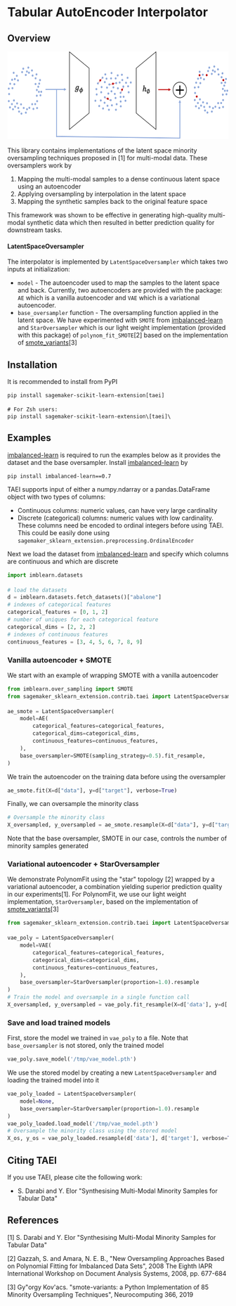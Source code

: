 # Tabular AutoEncoder Interpolator

## Overview
<img src="images/overview.png" alt="overview" height="200">

This library contains implementations of the latent space minority oversampling techniques proposed in [1] for 
multi-modal data. These oversamplers work by

1. Mapping the multi-modal samples to a dense continuous latent space using an autoencoder
2. Applying oversampling by interpolation in the latent space
3. Mapping the synthetic samples back to the original feature space

This framework was shown to be effective in generating high-quality multi-modal synthetic data which then resulted in 
better prediction quality for downstream tasks.

#### LatentSpaceOversampler
The interpolator is implemented by `LatentSpaceOversampler` which takes two inputs at initialization:
- `model` - The autoencoder used to map the samples to the latent space and back. Currently, two 
autoencoders are provided with the package: `AE` which is a vanilla autoencoder and `VAE` which is a variational 
autoencoder.
- `base_oversampler` function - The oversampling function applied in the latent space. We have experimented with
`SMOTE` from [imbalanced-learn](https://github.com/scikit-learn-contrib/imbalanced-learn) and `StarOversampler` which is
our light weight implementation (provided with this package) of `polynom_fit_SMOTE`[2] based on the implementation of
[smote_variants](https://github.com/analyticalmindsltd/smote_variants)[3]

## Installation
It is recommended to install from PyPI
```
pip install sagemaker-scikit-learn-extension[taei]

# For Zsh users: 
pip install sagemaker-scikit-learn-extension\[taei]\
```

## Examples
[imbalanced-learn](https://github.com/scikit-learn-contrib/imbalanced-learn) is required to run the examples below as 
it provides the dataset and the base oversampler. Install
[imbalanced-learn](https://github.com/scikit-learn-contrib/imbalanced-learn) by
```
pip install imbalanced-learn==0.7
```

TAEI supports input of either a numpy.ndarray or a pandas.DataFrame object with two types of columns:
- Continuous columns: numeric values, can have very large cardinality
- Discrete (categorical) columns: numeric values with low cardinality. These columns need be encoded to ordinal integers
before using TAEI. This could be easily done using `sagemaker_sklearn_extension.preprocessing.OrdinalEncoder`

Next we load the dataset from [imbalanced-learn](https://github.com/scikit-learn-contrib/imbalanced-learn) and specify 
which columns are continuous and which are discrete
```python
import imblearn.datasets

# load the datasets
d = imblearn.datasets.fetch_datasets()["abalone"]
# indexes of categorical features
categorical_features = [0, 1, 2]
# number of uniques for each categorical feature
categorical_dims = [2, 2, 2]
# indexes of continuous features
continuous_features = [3, 4, 5, 6, 7, 8, 9]
```

### Vanilla autoencoder + SMOTE
We start with an example of wrapping SMOTE with a vanilla autoencoder
```python
from imblearn.over_sampling import SMOTE
from sagemaker_sklearn_extension.contrib.taei import LatentSpaceOversampler, AE

ae_smote = LatentSpaceOversampler(
    model=AE(
        categorical_features=categorical_features,
        categorical_dims=categorical_dims,
        continuous_features=continuous_features,
    ),
    base_oversampler=SMOTE(sampling_strategy=0.5).fit_resample,
)
```
We train the autoencoder on the training data before using the oversampler
```python
ae_smote.fit(X=d["data"], y=d["target"], verbose=True)
```

Finally, we can oversample the minority class
```python
# Oversample the minority class
X_oversampled, y_oversampled = ae_smote.resample(X=d["data"], y=d["target"], verbose=True)
```
Note that the base oversampler, SMOTE in our case, controls the number of minority samples generated

### Variational autoencoder + StarOversampler
We demonstrate PolynomFit using the "star" topology [2] wrapped by a variational autoencoder, a combination yielding
superior prediction quality in our experiments[1]. For PolynomFit, we use our light weight implementation,
`StarOversampler`, based on the implementation of
[smote_variants](https://github.com/analyticalmindsltd/smote_variants)[3]
```python
from sagemaker_sklearn_extension.contrib.taei import LatentSpaceOversampler, VAE, StarOversampler

vae_poly = LatentSpaceOversampler(
    model=VAE(
        categorical_features=categorical_features,
        categorical_dims=categorical_dims,
        continuous_features=continuous_features,
    ),
    base_oversampler=StarOversampler(proportion=1.0).resample
)
# Train the model and oversample in a single function call
X_oversampled, y_oversampled = vae_poly.fit_resample(X=d['data'], y=d['target'], verbose=True)
```

### Save and load trained models
First, store the model we trained in `vae_poly` to a file. Note that `base_oversampler` is not stored, only the trained
model
```python
vae_poly.save_model('/tmp/vae_model.pth')
```
We use the stored model by creating a new `LatentSpaceOversampler` and loading the trained model into it
```python
vae_poly_loaded = LatentSpaceOversampler(
    model=None,
    base_oversampler=StarOversampler(proportion=1.0).resample
)
vae_poly_loaded.load_model('/tmp/vae_model.pth')
# Oversample the minority class using the stored model
X_os, y_os = vae_poly_loaded.resample(d['data'], d['target'], verbose=True)
```


## Citing TAEI

If you use TAEI, please cite the following work:
- S. Darabi and Y. Elor "Synthesising Multi-Modal Minority Samples for Tabular Data"

## References
[1] S. Darabi and Y. Elor "Synthesising Multi-Modal Minority Samples for Tabular Data"

[2] Gazzah, S. and Amara, N. E. B., "New Oversampling Approaches Based on Polynomial Fitting for Imbalanced Data Sets", 
2008 The Eighth IAPR International Workshop on Document Analysis Systems, 2008, pp. 677-684

[3] Gy\"orgy Kov\'acs. "smote-variants: a Python Implementation of 85 Minority Oversampling Techniques", Neurocomputing
366, 2019